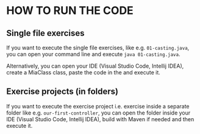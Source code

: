 <h1>HOW TO RUN THE CODE</h1>

<h2>Single file exercises</h2>

If you want to execute the single file exercises, like e.g. `01-casting.java`, you can open your command line and execute `java 01-casting.java`.

Alternatively, you can open your IDE (Visual Studio Code, Intellij IDEA), create a MiaClass class, paste the code in the and execute it.

<h2>Exercise projects (in folders)</h2>

If you want to execute the exercise project i.e. exercise inside a separate folder like e.g. `our-first-controller`, you can open the folder inside your IDE (Visual Studio Code, Intellij IDEA), build with Maven if needed and then execute it.
